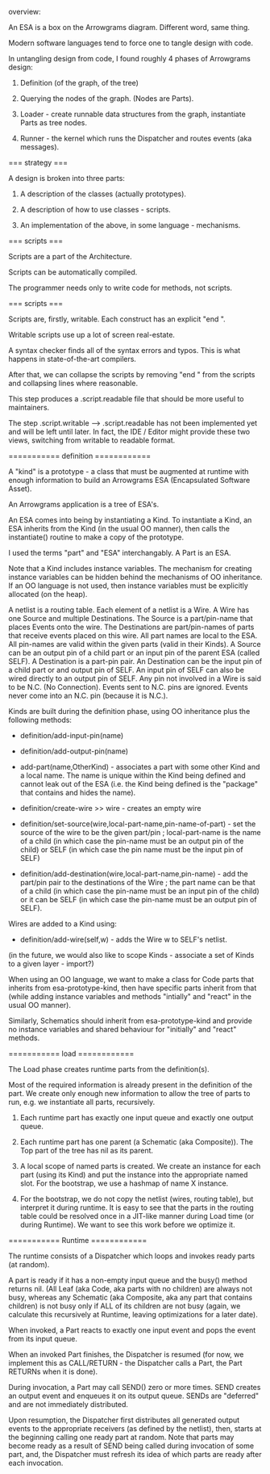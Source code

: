 overview:

An ESA is a box on the Arrowgrams diagram.  Different word, same thing.

Modern software languages tend to force one to tangle design with code.

In untangling design from code, I found roughly 4 phases of Arrowgrams design:

1. Definition (of the graph, of the tree)

2. Querying the nodes of the graph.  (Nodes are Parts).

3. Loader - create runnable data structures from the graph, instantiate Parts as tree nodes.

4. Runner - the kernel which runs the Dispatcher and routes events (aka messages).

=== strategy ===

A design is broken into three parts:

1. A description of the classes (actually prototypes).

2. A description of how to use classes - scripts.

3. An implementation of the above, in some language - mechanisms.

=== scripts ===

Scripts are a part of the Architecture.

Scripts can be automatically compiled.

The programmer needs only to write code for methods, not scripts.
    
=== scripts ===

Scripts are, firstly, writable.  Each construct has an explicit "end <construct>".

Writable scripts use up a lot of screen real-estate.

A syntax checker finds all of the syntax errors and typos.  This is what happens in state-of-the-art compilers.

After that, we can collapse the scripts by removing "end <construct>" from the scripts and collapsing lines where reasonable.

This step produces a .script.readable file that should be more useful to maintainers.

The step .script.writable --> .script.readable has not been implemented yet and will be left until later.  In fact, the IDE / Editor might provide these two views, switching from writable to readable format.

=========== definition ============

A "kind" is a prototype - a class that must be augmented at runtime with enough information to build an Arrowgrams ESA (Encapsulated Software Asset).

An Arrowgrams application is a tree of ESA's.

An ESA comes into being by instantiating a Kind.  To instantiate a Kind, an ESA inherits from the Kind (in the usual OO manner), then calls the instantiate() routine to make a copy of the prototype.

I used the terms "part" and "ESA" interchangably.  A Part is an ESA.

Note that a Kind includes instance variables.  The mechanism for creating instance variables can be hidden behind the mechanisms of OO inheritance.  If an OO language is not used, then instance variables must be explicitly allocated (on the heap).

A netlist is a routing table.  Each element of a netlist is a Wire.  A Wire has one Source and multiple Destinations.  The Source is a part/pin-name that places Events onto the wire.  The Destinations are part/pin-names of parts that receive events placed on this wire.  All part names are local to the ESA.  All pin-names are valid within the given parts (valid in their Kinds).  A Source can be an output pin of a child part or an input pin of the parent ESA (called SELF).  A Destination is a part-pin pair.  An Destination can be the input pin of a child part or and output pin of SELF.  An input pin of SELF can also be wired directly to an output pin of SELF.  Any pin not involved in a Wire is said to be N.C. (No Connection).  Events sent to N.C. pins are ignored.  Events never come into an N.C. pin (because it is N.C.).


Kinds are built during the definition phase, using OO inheritance plus the following methods:

- definition/add-input-pin(name)
- definition/add-output-pin(name)

- add-part(name,OtherKind) - associates a part with some other Kind and a local name.  The name is unique within the Kind being defined and cannot leak out of the ESA (i.e. the Kind being defined is the "package" that contains and hides the name).

- definition/create-wire >> wire  - creates an empty wire

- definition/set-source(wire,local-part-name,pin-name-of-part) - set the source of the wire to be the given part/pin ; local-part-name is the name of a child (in which case the pin-name must be an output pin of the child) or SELF (in which case the pin name must be the input pin of SELF)

- definition/add-destination(wire,local-part-name,pin-name) - add the part/pin pair to the destinations of the Wire ; the part name can be that of a child (in which case the pin-name must be an input pin of the child) or it can be SELF (in which case the pin-name must be an output pin of SELF).

Wires are added to a Kind using:

- definition/add-wire(self,w) - adds the Wire w to SELF's netlist.


(in the future, we would also like to scope Kinds - associate a set of Kinds to a given layer - import?)

When using an OO language, we want to make a class for Code parts that inherits from esa-prototype-kind, then have specific parts inherit from that (while adding instance variables and methods "intially" and "react" in the usual OO manner).

Similarly, Schematics should inherit from esa-prototype-kind and provide no instance variables and shared behaviour for "initially" and "react" methods.


=========== load ============

The Load phase creates runtime parts from the definition(s).

Most of the required information is already present in the definition of the part.  We create only enough new information to allow the tree of parts to run, e.g. we instantiate all parts, recursively.

1. Each runtime part has exactly one input queue and exactly one output queue.

2. Each runtime part has one parent (a Schematic (aka Composite)).  The Top part of the tree has nil as its parent.

3. A local scope of named parts is created.  We create an instance for each part (using its Kind) and put the instance into the appropriate named slot.  For the bootstrap, we use a hashmap of name X instance.

4. For the bootstrap, we do not copy the netlist (wires, routing table), but interpret it during runtime.  It is easy to see that the parts in the routing table could be resolved once in a JIT-like manner during Load time (or during Runtime).  We want to see this work before we optimize it.

=========== Runtime ============

The runtime consists of a Dispatcher which loops and invokes ready parts (at random).

A part is ready if it has a non-empty input queue and the busy() method returns nil. (All Leaf (aka Code, aka parts with no children) are always not busy, whereas any Schematic (aka Composite, aka any part that contains children) is not busy only if ALL of its children are not busy (again, we calculate this recursively at Runtime, leaving optimizations for a later date).

When invoked, a Part reacts to exactly one input event and pops the event from its input queue.

When an invoked Part finishes, the Dispatcher is resumed (for now, we implement this as CALL/RETURN - the Dispatcher calls a Part, the Part RETURNs when it is done).

During invocation, a Part may call SEND() zero or more times.  SEND creates an output event and enqueues it on its output queue.  SENDs are "deferred" and are not immediately distributed.

Upon resumption, the Dispatcher first distributes all generated output events to the appropriate receivers (as defined by the netlist), then, starts at the beginning calling one ready part at random.  Note that parts may become ready as a result of SEND being called during invocation of some part, and, the Dispatcher must refresh its idea of which parts are ready after each invocation.

